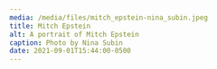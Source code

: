 ```yaml
---
media: /media/files/mitch_epstein-nina_subin.jpeg
title: Mitch Epstein
alt: A portrait of Mitch Epstein
caption: Photo by Nina Subin
date: 2021-09-01T15:44:00-0500
---
```

